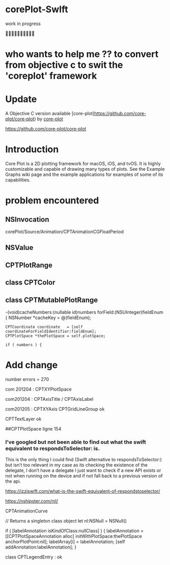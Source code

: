 # corePlot-SwIft

work in progress

🚧🚧🚧🚧🚧🚧🚧🚧🚧🚧


# who wants to help me ?? to convert from objective c to swit the 'coreplot' framework


# Update

A Objective C version available [core-plot]https://github.com/core-plot/core-plot) by [core-plot](https://github.com/core-plot/)

https://github.com/core-plot/core-plot



# Introduction

Core Plot is a 2D plotting framework for macOS, iOS, and tvOS. It is highly customizable and capable of drawing many types of plots. See the Example Graphs wiki page and the example applications for examples of some of its capabilities.



# problem encountered

## NSInvocation                                   
corePlot/Source/Animation/CPTAnimationCGFloatPeriod

## NSValue

## CPTPlotRange

## class CPTColor

## class CPTMutablePlotRange


-(void)cacheNumbers:(nullable id)numbers forField:(NSUInteger)fieldEnum
{
    NSNumber *cacheKey = @(fieldEnum);

    CPTCoordinate coordinate   = [self coordinateForFieldIdentifier:fieldEnum];
    CPTPlotSpace *thePlotSpace = self.plotSpace;

    if ( numbers ) {


# Add change 

number errors = 270

com 201204 : CPTXYPlotSpace

com201204 : CPTAxisTitle / CPTAxisLabel

com201205 : 
CPTXYAxis
CPTGridLineGroup   ok

CPTTextLayer ok

##CPTPlotSpace ligne 154

### I’ve googled but not been able to find out what the swift equivalent to respondsToSelector: is.

This is the only thing I could find (Swift alternative to respondsToSelector:) but isn’t too relevant in my case as its checking the existence of the delegate, I don’t have a delegate I just want to check if a new API exists or not when running on the device and if not fall back to a previous version of the api.

 https://izziswift.com/what-is-the-swift-equivalent-of-respondstoselector/

https://nshipster.com/nil/

CPTAnimationCurve

// Returns a singleton class object
let nl:NSNull = NSNull()

if ( [labelAnnotation isKindOfClass:nullClass] ) {
    labelAnnotation = [[CPTPlotSpaceAnnotation alloc] initWithPlotSpace:thePlotSpace anchorPlotPoint:nil];
    labelArray[i]   = labelAnnotation;
    [self addAnnotation:labelAnnotation];
}

class CPTLegendEntry : ok
